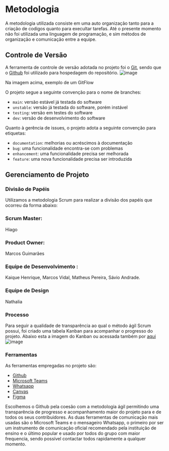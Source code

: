 
# Metodologia

A metodologia utilizada consiste em uma auto organização tanto para a criação de codigos quanto para execultar tarefas. Até o presente momento não foi utilizada uma linguagem de programação, e sim métodos de organização e comunicação entre a equipe.

## Controle de Versão

A ferramenta de controle de versão adotada no projeto foi o
[Git](https://git-scm.com/), sendo que o [Github](https://github.com)
foi utilizado para hospedagem do repositório.
![image](https://user-images.githubusercontent.com/41563209/164123872-9be3c85e-cb40-45e0-869f-4fd8f9ea894a.png)
<p>Na imagem acima, exemplo de um GitFlow</p>
O projeto segue a seguinte convenção para o nome de branches:

- `main`: versão estável já testada do software
- `unstable`: versão já testada do software, porém instável
- `testing`: versão em testes do software
- `dev`: versão de desenvolvimento do software

Quanto à gerência de issues, o projeto adota a seguinte convenção para
etiquetas:

- `documentation`: melhorias ou acréscimos à documentação
- `bug`: uma funcionalidade encontra-se com problemas
- `enhancement`: uma funcionalidade precisa ser melhorada
- `feature`: uma nova funcionalidade precisa ser introduzida


## Gerenciamento de Projeto

### Divisão de Papéis
Utilizamos a metodologia Scrum para realizar a divisão dos papéis que ocorreu da forma abaixo:



### Scrum Master:
Hiago

### Product Owner:
Marcos Guimarães

### Equipe de Desenvolvimento :
Kaique Henrique,
Marcos Vidal,
Matheus Pereira,
Sávio Andrade.

### Equipe de Design
Nathalia 


### Processo
Para seguir a qualidade de transparência ao qual o método ágil Scrum possui, foi criado uma tabela Kanban para acompanhar o progresso do projeto. Abaixo esta a imagem do Kanban ou acessada também por [aqui](https://github.com/ICEI-PUC-Minas-PMV-ADS/pmv-ads-2022-1-e1-proj-web-t3-encontre-seu-pet-2/projects/1?add_cards_query=is%3Aopen)
![image](https://user-images.githubusercontent.com/41563209/164126917-ae4d3a1f-1325-4d73-9d52-ca714f7671d3.png)


 

### Ferramentas

As ferramentas empregadas no projeto são:

- [Github](https://github.com/)
- [Microsoft Teams](https://teams.microsoft.com/)
- [Whatsapp](https://web.whatsapp.com/)
- [Canvas](https://www.canva.com/pt_pt/login/)
- [Figma](https://www.figma.com/)

Escolhemos o Github pela coesão com a metodologia ágil permitindo uma transparência de progresso e acompanhamento maior do projeto para e de todos os seus contribuidores.
As duas ferramentas de comunicação mais usadas são o Microsoft Teams e o mensageiro Whatsapp, o primeiro por ser um instrumento de comunicação oficial recomendado pela instituição de ensino e o último popular e usado por todos do grupo com maior frequencia, sendo possível contactar todos rapidamente a qualquer momento.



